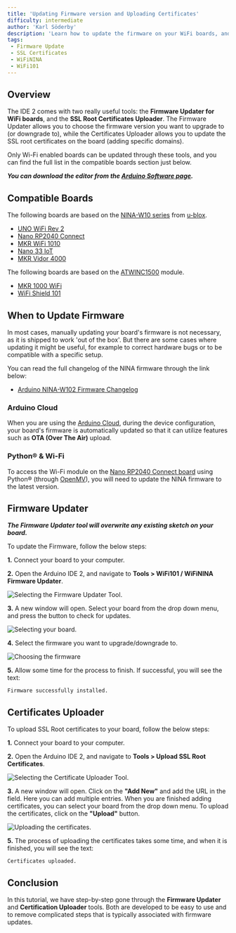 ```yaml
---
title: 'Updating Firmware version and Uploading Certificates'
difficulty: intermediate
author: 'Karl Söderby'
description: 'Learn how to update the firmware on your WiFi boards, and how to upload SSL Root Certificates.'
tags:
 - Firmware Update
 - SSL Certificates
 - WiFiNINA
 - WiFi101
---
```


## Overview

The IDE 2 comes with two really useful tools: the **Firmware Updater for WiFi boards**, and the **SSL Root Certificates Uploader**. The Firmware Updater allows you to choose the firmware version you want to upgrade to (or downgrade to), while the Certificates Uploader allows you to update the SSL root certificates on the board (adding specific domains).

Only Wi-Fi enabled boards can be updated through these tools, and you can find the full list in the compatible boards section just below.

***You can download the editor from the [Arduino Software page](https://www.arduino.cc/en/software).***

## Compatible Boards

The following boards are based on the [NINA-W10 series](https://content.arduino.cc/assets/Arduino_NINA-W10_DataSheet_%28UBX-17065507%29.pdf) from [u-blox](https://www.u-blox.com/en/product/nina-w10-series-open-cpu).

- [UNO WiFi Rev 2](https://store.arduino.cc/arduino-uno-wifi-rev2)
- [Nano RP2040 Connect](https://store.arduino.cc/nano-rp2040-connect)
- [MKR WiFi 1010](https://store.arduino.cc/arduino-mkr-wifi-1010)
- [Nano 33 IoT](https://store.arduino.cc/arduino-nano-33-iot)
- [MKR Vidor 4000](https://store.arduino.cc/arduino-mkr-vidor-4000)

The following boards are based on the [ATWINC1500](https://www.microchip.com/en-us/product/ATWINC1500) module.

- [MKR 1000 WiFi](https://store.arduino.cc/arduino-mkr1000-wifi)
- [WiFi Shield 101](https://docs.arduino.cc/retired/shields/arduino-wifi-shield-101)

## When to Update Firmware

In most cases, manually updating your board's firmware is not necessary, as it is shipped to work 'out of the box'. But there are some cases where updating it might be useful, for example to correct hardware bugs or to be compatible with a specific setup.

You can read the full changelog of the NINA firmware through the link below:

- [Arduino NINA-W102 Firmware Changelog](https://github.com/arduino/nina-fw/releases)

### Arduino Cloud

When you are using the [Arduino Cloud](https://create.arduino.cc/iot/things), during the device configuration, your board's firmware is automatically updated so that it can utilize features such as **OTA (Over The Air)** upload.

### Python® & Wi-Fi

To access the Wi-Fi module on the [Nano RP2040 Connect board](https://store.arduino.cc/products/arduino-nano-rp2040-connect) using Python® (through [OpenMV](/tutorials/nano-rp2040-connect/rp2040-openmv-setup)), you will need to update the NINA firmware to the latest version.

## Firmware Updater

***The Firmware Updater tool will overwrite any existing sketch on your board.***

To update the Firmware, follow the below steps:

**1.** Connect your board to your computer.

**2.** Open the Arduino IDE 2, and navigate to **Tools > WiFi101 / WiFiNINA Firmware Updater**.

![Selecting the Firmware Updater Tool.](assets/fw-cert-img01.png)

**3.** A new window will open. Select your board from the drop down menu, and press the button to check for updates.

![Selecting your board.](assets/fw-cert-img02.png)

**4.** Select the firmware you want to upgrade/downgrade to.

![Choosing the firmware](assets/fw-cert-img03.png)

**5.** Allow some time for the process to finish. If successful, you will see the text:

```
Firmware successfully installed.
```

## Certificates Uploader

To upload SSL Root certificates to your board, follow the below steps:

**1.** Connect your board to your computer.

**2.** Open the Arduino IDE 2, and navigate to **Tools > Upload SSL Root Certificates**.

![Selecting the Certificate Uploader Tool.](assets/fw-cert-img04.png)

**3.** A new window will open. Click on the **"Add New"** and add the URL in the field. Here you can add multiple entries. When you are finished adding certificates, you can select your board from the drop down menu. To upload the certificates, click on the **"Upload"** button.

![Uploading the certificates.](assets/fw-cert-img05.png)

**5.** The process of uploading the certificates takes some time, and when it is finished, you will see the text:

```
Certificates uploaded.
```

## Conclusion

In this tutorial, we have step-by-step gone through the **Firmware Updater** and **Certification Uploader** tools. Both are developed to be easy to use and to remove complicated steps that is typically associated with firmware updates. 